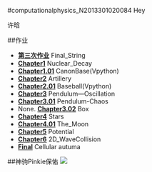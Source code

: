 #computationalphysics_N2013301020084  Hey

许晗

##作业
* [**第三次作业**](https://github.com/MilCOS/computationalphysics_N2013301020084/tree/master/03) Final_String
* [**Chapter1**](https://github.com/MilCOS/computationalphysics_N2013301020084/tree/master/chapter1) Nuclear_Decay
* [**Chapter1.01**](https://github.com/MilCOS/computationalphysics_N2013301020084/tree/master/chapter1.01) CanonBase(Vpython)
* [**Chapter2**](https://github.com/MilCOS/computationalphysics_N2013301020084/tree/master/chapter2) Artillery
* [**Chapter2.01**](https://github.com/MilCOS/computationalphysics_N2013301020084/tree/master/chapter2.01) Baseball(Vpython)
* [**Chapter3**](https://github.com/MilCOS/computationalphysics_N2013301020084/tree/master/chapter3) Pendulum—Oscillation
* [**Chapter3.01**](https://github.com/MilCOS/computationalphysics_N2013301020084/tree/master/chapter3.01) Pendulum-Chaos
* None. [**Chapter3.02**](https://github.com/MilCOS/computationalphysics_N2013301020084/tree/master/chapter3.02) Box
* [**Chapter4**](https://github.com/MilCOS/computationalphysics_N2013301020084/tree/master/chapter4) Stars
* [**Chapter4.01**](https://github.com/MilCOS/computationalphysics_N2013301020084/tree/master/chapter4.01) The_Moon 
* [**Chapter5**](https://github.com/MilCOS/computationalphysics_N2013301020084/tree/master/chapter5) Potential
* [**Chapter6**](https://github.com/MilCOS/computationalphysics_N2013301020084/tree/master/chapter6) 2D_WaveCollision
* [**Final**](https://github.com/MilCOS/computationalphysics_N2013301020084/tree/master/final) Cellular autuma

##神驹Pinkie保佑
![](http://ww1.sinaimg.cn/mw690/9c02b31egw1f50ul0dxc2g205k04a77d.gif)